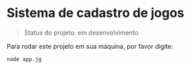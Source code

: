 <h1>Sistema de cadastro de jogos</h1>

> Status do projeto: em desenvolvimento

Para rodar este projeto em sua máquina, por favor digite:

```
node app.jg
```

